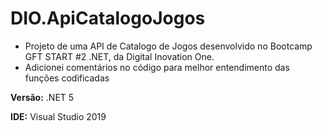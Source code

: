 # DIO.ApiCatalogoJogos

- Projeto de uma API de Catalogo de Jogos desenvolvido no Bootcamp GFT START #2 .NET, da Digital Inovation One.
- Adicionei comentários no código para melhor entendimento das funções codificadas

**Versão:** .NET 5

**IDE:** Visual Studio 2019
